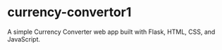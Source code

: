 # currency-convertor1
A simple Currency Converter web app built with Flask, HTML, CSS, and JavaScript.
